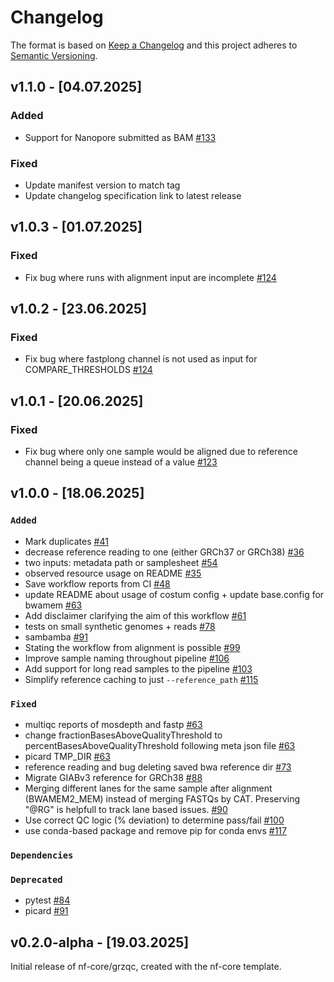 # Changelog

The format is based on [Keep a Changelog](https://keepachangelog.com/en/1.1.0/)
and this project adheres to [Semantic Versioning](https://semver.org/spec/v2.0.0.html).

## v1.1.0 - [04.07.2025]

### Added

- Support for Nanopore submitted as BAM [#133](https://github.com/BfArM-MVH/GRZ_QC_Workflow/pull/133)

### Fixed

- Update manifest version to match tag
- Update changelog specification link to latest release

## v1.0.3 - [01.07.2025]

### Fixed

- Fix bug where runs with alignment input are incomplete [#124](https://github.com/BfArM-MVH/GRZ_QC_Workflow/pull/130)

## v1.0.2 - [23.06.2025]

### Fixed

- Fix bug where fastplong channel is not used as input for COMPARE_THRESHOLDS [#124](https://github.com/BfArM-MVH/GRZ_QC_Workflow/pull/124)

## v1.0.1 - [20.06.2025]

### Fixed

- Fix bug where only one sample would be aligned due to reference channel being a queue instead of a value [#123](https://github.com/BfArM-MVH/GRZ_QC_Workflow/pull/123)

## v1.0.0 - [18.06.2025]

### `Added`

- Mark duplicates [#41](https://github.com/BfArM-MVH/GRZ_QC_Workflow/pull/41)
- decrease reference reading to one (either GRCh37 or GRCh38) [#36](https://github.com/BfArM-MVH/GRZ_QC_Workflow/pull/36)
- two inputs: metadata path or samplesheet [#54](https://github.com/BfArM-MVH/GRZ_QC_Workflow/pull/54)
- observed resource usage on README [#35](https://github.com/BfArM-MVH/GRZ_QC_Workflow/pull/35)
- Save workflow reports from CI [#48](https://github.com/BfArM-MVH/GRZ_QC_Workflow/pull/48)
- update README about usage of costum config + update base.config for bwamem [#63](https://github.com/BfArM-MVH/GRZ_QC_Workflow/pull/63)
- Add disclaimer clarifying the aim of this workflow [#61](https://github.com/BfArM-MVH/GRZ_QC_Workflow/pull/61)
- tests on small synthetic genomes + reads [#78](https://github.com/BfArM-MVH/GRZ_QC_Workflow/pull/78)
- sambamba [#91](https://github.com/BfArM-MVH/GRZ_QC_Workflow/pull/91)
- Stating the workflow from alignment is possible [#99](https://github.com/BfArM-MVH/GRZ_QC_Workflow/pull/99)
- Improve sample naming throughout pipeline [#106](https://github.com/BfArM-MVH/GRZ_QC_Workflow/pull/106)
- Add support for long read samples to the pipeline [#103](https://github.com/BfArM-MVH/GRZ_QC_Workflow/pull/103)
- Simplify reference caching to just `--reference_path` [#115](https://github.com/BfArM-MVH/GRZ_QC_Workflow/pull/115)

### `Fixed`

- multiqc reports of mosdepth and fastp [#63](https://github.com/BfArM-MVH/GRZ_QC_Workflow/pull/63)
- change fractionBasesAboveQualityThreshold to percentBasesAboveQualityThreshold following meta json file [#63](https://github.com/BfArM-MVH/GRZ_QC_Workflow/pull/63)
- picard TMP_DIR [#63](https://github.com/BfArM-MVH/GRZ_QC_Workflow/pull/63)
- reference reading and bug deleting saved bwa reference dir [#73](https://github.com/BfArM-MVH/GRZ_QC_Workflow/pull/73)
- Migrate GIABv3 reference for GRCh38 [#88](https://github.com/BfArM-MVH/GRZ_QC_Workflow/pull/88)
- Merging different lanes for the same sample after alignment (BWAMEM2_MEM) instead of merging FASTQs by CAT. Preserving "@RG" is helpfull to track lane based issues. [#90](https://github.com/BfArM-MVH/GRZ_QC_Workflow/pull/90)
- Use correct QC logic (% deviation) to determine pass/fail [#100](https://github.com/BfArM-MVH/GRZ_QC_Workflow/pull/100)
- use conda-based package and remove pip for conda envs [#117](https://github.com/BfArM-MVH/GRZ_QC_Workflow/pull/117)

### `Dependencies`

### `Deprecated`

- pytest [#84](https://github.com/BfArM-MVH/GRZ_QC_Workflow/pull/84)
- picard [#91](https://github.com/BfArM-MVH/GRZ_QC_Workflow/pull/91)

## v0.2.0-alpha - [19.03.2025]

Initial release of nf-core/grzqc, created with the nf-core template.

